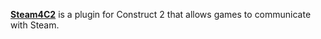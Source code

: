 [**Steam4C2**](https://www.construct.net/en/forum/scirra-website/asset-store-36/steam4c2-plugins-114191) is a plugin for Construct 2 that allows games to communicate with Steam.